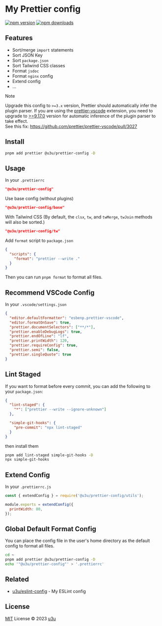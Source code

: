 # My Prettier config

[![npm version](https://badgen.net/npm/v/@u3u/prettier-config)](https://npm.im/@u3u/prettier-config) [![npm downloads](https://badgen.net/npm/dm/@u3u/prettier-config)](https://npm.im/@u3u/prettier-config)

## Features

- Sort/merge `import` statements
- Sort JSON Key
- Sort `package.json`
- Sort Tailwind CSS classes
- Format `jsdoc`
- Format `nginx` config
- Extend config
- ...

> [!Note]
>
> Upgrade this config to `>=3.x` version, Prettier should automatically infer the plugin parser. If you are using the [prettier-vscode](https://marketplace.visualstudio.com/items?itemName=esbenp.prettier-vscode) extension, you need to upgrade to [>=9.17.0](https://github.com/prettier/prettier-vscode/blob/main/CHANGELOG.md) version for automatic inference of the plugin parser to take effect.  
> See this fix: https://github.com/prettier/prettier-vscode/pull/3027

## Install

```sh
pnpm add prettier @u3u/prettier-config -D
```

## Usage

In your `.prettierrc`

```json
"@u3u/prettier-config"
```

Use base config (without plugins)

```json
"@u3u/prettier-config/base"
```

With Tailwind CSS (By default, the `clsx`, `tw`, and `twMerge`, `twJoin` methods will also be sorted.)

```json
"@u3u/prettier-config/tw"
```

Add `format` script to `package.json`

```json
{
  "scripts": {
    "format": "prettier --write ."
  }
}
```

Then you can run `pnpm format` to format all files.

## Recommend VSCode Config

In your `.vscode/settings.json`

```json
{
  "editor.defaultFormatter": "esbenp.prettier-vscode",
  "editor.formatOnSave": true,
  "prettier.documentSelectors": ["**/*"],
  "prettier.enableDebugLogs": true,
  "prettier.endOfLine": "lf",
  "prettier.printWidth": 120,
  "prettier.requireConfig": true,
  "prettier.semi": false,
  "prettier.singleQuote": true
}
```

## Lint Staged

If you want to format before every commit, you can add the following to your `package.json`:

```json
{
  "lint-staged": {
    "*": ["prettier --write --ignore-unknown"]
  },

  "simple-git-hooks": {
    "pre-commit": "npx lint-staged"
  }
}
```

then install them

```sh
pnpm add lint-staged simple-git-hooks -D
npx simple-git-hooks
```

## Extend Config

In your `.prettierrc.js`

```js
const { extendConfig } = require('@u3u/prettier-config/utils');

module.exports = extendConfig({
  printWidth: 80,
});
```

## Global Default Format Config

You can place the config file in the user's home directory as the default config to format all files.

```sh
cd ~
pnpm add prettier @u3u/prettier-config -D
echo '"@u3u/prettier-config"' > '.prettierrc'
```

## Related

- [u3u/eslint-config](https://github.com/u3u/eslint-config) - My ESLint config

## License

[MIT](./LICENSE) License © 2023 [u3u](https://github.com/u3u)
